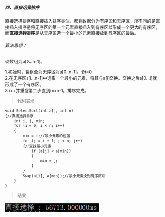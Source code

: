 ##### 四、直接选择排序

直接选择排序和直接插入排序类似，都将数据分为有序区和无序区，所不同的是直接插入排序是将无序区的第一个元素直接插入到有序区以形成一个更大的有序区，而**直接选择排序**是从无序区选一个最小的元素直接放到有序区的最后。

###### 算法思想：

设数组为a[0…n-1]。

1.初始时，数组全为无序区为a[0..n-1]。令i=0<br>
2.在无序区a[i…n-1]中选取一个最小的元素，将其与a[i]交换。交换之后a[0…i]就形成了一个有序区。<br>
3.i++并重复第二步直到i==n-1。排序完成。

> 代码实现


```
void SelectSort(int a[], int n)
{//直接选择排序
	int i, j, min;
	for (i = 0; i < n; i++)
	{
		min = i;//最小元素的位置
		for (j = i + 1; j < n; j++)
		{//查找最小元素
			if (a[j] < a[min])
			{
				min = j;
			}
		}
		Swap(a[i], a[min]);//最小元素换到有序区后
	}
}
```

>结果


<html>
<img name=selectsort src="https://github.com/plclovelife/AlgorithmLearning/blob/master/Image/selectsort.png?raw=true">
</html>

